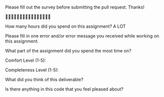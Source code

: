 Please fill out the survey before submitting the pull request. Thanks!

🚀🚀🚀🚀🚀🚀🚀🚀🚀🚀🚀🚀🚀🚀🚀🚀

How many hours did you spend on this assignment? A LOT

Please fill in one error and/or error message you received while working on this assignment.

What part of the assignment did you spend the most time on?

Comfort Level (1-5):

Completeness Level (1-5):

What did you think of this deliverable?

Is there anything in this code that you feel pleased about?
